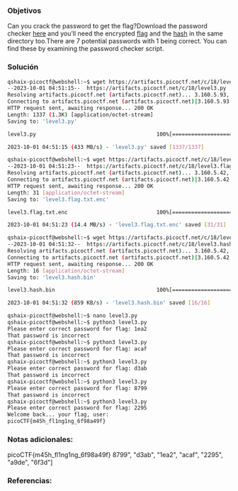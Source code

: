 ### Objetivos 
Can you crack the password to get the flag?Download the password checker [here](https://artifacts.picoctf.net/c/18/level3.py) and you'll need the encrypted [flag](https://artifacts.picoctf.net/c/18/level3.flag.txt.enc) and the [hash](https://artifacts.picoctf.net/c/18/level3.hash.bin) in the same directory too.There are 7 potential passwords with 1 being correct. You can find these by examining the password checker script.

### Solución 

``` bash
qshaix-picoctf@webshell:~$ wget https://artifacts.picoctf.net/c/18/level3.py
--2023-10-01 04:51:15--  https://artifacts.picoctf.net/c/18/level3.py
Resolving artifacts.picoctf.net (artifacts.picoctf.net)... 3.160.5.93, 3.160.5.71, 3.160.5.18, ...
Connecting to artifacts.picoctf.net (artifacts.picoctf.net)|3.160.5.93|:443... connected.
HTTP request sent, awaiting response... 200 OK
Length: 1337 (1.3K) [application/octet-stream]
Saving to: 'level3.py'

level3.py                                      100%[===================================================================================================>]   1.31K  --.-KB/s    in 0s      

2023-10-01 04:51:15 (433 MB/s) - 'level3.py' saved [1337/1337]

qshaix-picoctf@webshell:~$ wget https://artifacts.picoctf.net/c/18/level3.flag.txt.enc
--2023-10-01 04:51:23--  https://artifacts.picoctf.net/c/18/level3.flag.txt.enc
Resolving artifacts.picoctf.net (artifacts.picoctf.net)... 3.160.5.42, 3.160.5.93, 3.160.5.18, ...
Connecting to artifacts.picoctf.net (artifacts.picoctf.net)|3.160.5.42|:443... connected.
HTTP request sent, awaiting response... 200 OK
Length: 31 [application/octet-stream]
Saving to: 'level3.flag.txt.enc'

level3.flag.txt.enc                            100%[===================================================================================================>]      31  --.-KB/s    in 0s      

2023-10-01 04:51:23 (14.4 MB/s) - 'level3.flag.txt.enc' saved [31/31]

qshaix-picoctf@webshell:~$ wget https://artifacts.picoctf.net/c/18/level3.hash.bin
--2023-10-01 04:51:32--  https://artifacts.picoctf.net/c/18/level3.hash.bin
Resolving artifacts.picoctf.net (artifacts.picoctf.net)... 3.160.5.42, 3.160.5.93, 3.160.5.71, ...
Connecting to artifacts.picoctf.net (artifacts.picoctf.net)|3.160.5.42|:443... connected.
HTTP request sent, awaiting response... 200 OK
Length: 16 [application/octet-stream]
Saving to: 'level3.hash.bin'

level3.hash.bin                                100%[===================================================================================================>]      16  --.-KB/s    in 0s      

2023-10-01 04:51:32 (859 KB/s) - 'level3.hash.bin' saved [16/16]

qshaix-picoctf@webshell:~$ nano level3.py
qshaix-picoctf@webshell:~$ python3 level3.py
Please enter correct password for flag: 1ea2
That password is incorrect
qshaix-picoctf@webshell:~$ python3 level3.py
Please enter correct password for flag: acaf
That password is incorrect
qshaix-picoctf@webshell:~$ python3 level3.py
Please enter correct password for flag: d3ab
That password is incorrect
qshaix-picoctf@webshell:~$ python3 level3.py
Please enter correct password for flag: 8799
That password is incorrect
qshaix-picoctf@webshell:~$ python3 level3.py
Please enter correct password for flag: 2295
Welcome back... your flag, user:
picoCTF{m45h_fl1ng1ng_6f98a49f}
```

### Notas adicionales:
picoCTF{m45h_fl1ng1ng_6f98a49f}
8799", "d3ab", "1ea2", "acaf", "2295", "a9de", "6f3d"]

### Referencias:
